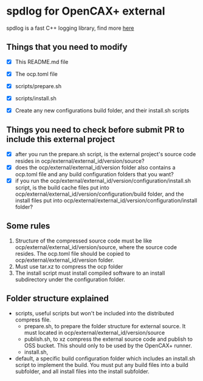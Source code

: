 # spdlog for OpenCAX+ external

spdlog is a fast C++ logging library, find more [here](https://github.com/gabime/spdlog)


## Things that you need to modify

- [x] This README.md file 
- [x] The ocp.toml file
- [x] scripts/prepare.sh
- [x] scripts/install.sh
- [x] Create any new configurations build folder, and their install.sh scripts



## Things you need to check before submit PR to include this external project

- [x] after you run the prepare.sh script, is the external project's source code resides in ocp/external/external_id/version/source?
- [x] does the ocp/external/external_id/version folder also contains a ocp.toml file and any build configuration folders that you want?
- [x] if you run the ocp/external/external_id/version/configuration/install.sh script, is the build cache files put into ocp/external/external_id/version/configuration/build folder, and the install files put into ocp/external/external_id/version/configuration/install folder?

## Some rules
1. Structure of the compressed source code must be like ocp/external/external_id/version/source, where the source code resides. The ocp.toml file should be copied to ocp/external/external_id/version folder.
2. Must use tar.xz to compress the ocp folder
3. The install script must install compiled software to an install subdirectory under the configuration folder.

## Folder structure explained
- scripts, useful scripts but won't be included into the distributed compress file.
    - prepare.sh, to prepare the folder structure for external source. It must located in ocp/external/external_id/version/source
    - publish.sh, to xz compress the external source code and publish to OSS bucket. This should only to be used by the OpenCAX+ runner.
    - install.sh, 
- default, a specific build configuration folder which includes an install.sh script to implement the build. You must put any build files into a build subfolder, and all install files into the install subfolder.
